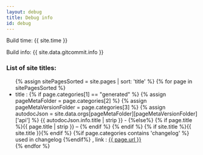 ```yaml
---
layout: debug
title: Debug info
id: debug
---
```


Build time: {{ site.time }}

Build info: {{ site.data.gitcommit.info }}

            
<h3>List of site titles:</h3>
<ul>
    {% assign sitePagesSorted = site.pages | sort: 'title' %}
    {% for page in sitePagesSorted %}
        <li class='red'> 
            <span class='body'> title : </span>
            {% if page.categories[1] == "generated" %}
                {% assign pageMetaFolder = page.categories[2] %}
                {% assign pageMetaVersionFolder = page.categories[3] %}
                {% assign autodocJson = site.data.orgs[pageMetaFolder][pageMetaVersionFolder]['api'] %}
                    {{ autodocJson.info.title | strip }} - 
                            {%else%}
                {% if page.title %}{{ page.title | strip }} – {% endif %}
            {% endif %}
            {% if site.title %}{{ site.title }}{% endif %} 
            <span class='body'>{%if page.categories contains 'changelog' %} used in changelog {%endif%} , link : </span><a href="{{ page.url }}">{{ page.url }}</a> 
        </li>
    {% endfor %}
</ul>
